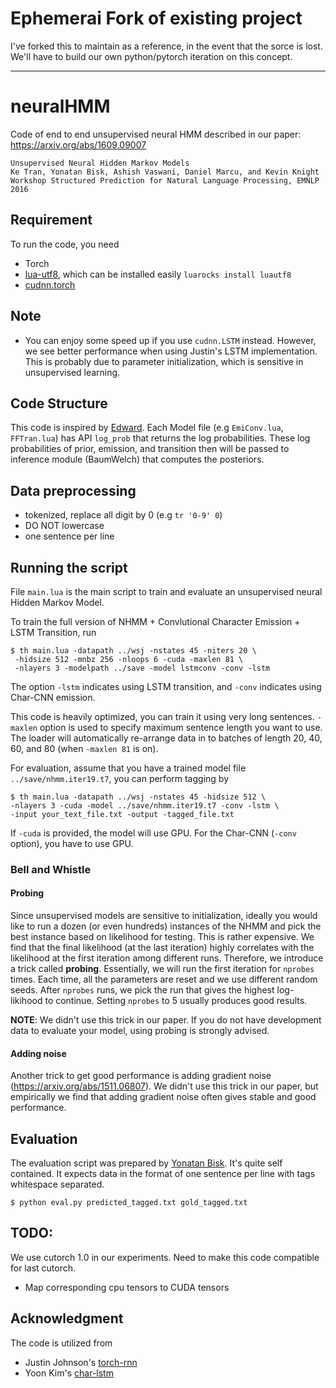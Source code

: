 # Ephemerai Fork of existing project

I've forked this to maintain as a reference, in the event that the sorce is lost. We'll have to build our own python/pytorch iteration on this concept.

-------

# neuralHMM


Code of end to end unsupervised neural HMM described in our paper: https://arxiv.org/abs/1609.09007

```
Unsupervised Neural Hidden Markov Models  
Ke Tran, Yonatan Bisk, Ashish Vaswani, Daniel Marcu, and Kevin Knight   
Workshop Structured Prediction for Natural Language Processing, EMNLP 2016
```

## Requirement
To run the code, you need
- Torch
- [lua-utf8](https://github.com/starwing/luautf8), which can be installed easily `luarocks install luautf8`
- [cudnn.torch](https://github.com/soumith/cudnn.torch)

## Note
- You can enjoy some speed up if you use `cudnn.LSTM` instead. However, we see better performance when using Justin's LSTM implementation. This is probably due to parameter initialization, which is sensitive in unsupervised learning.

## Code Structure
This code is inspired by [Edward](http://edwardlib.org/). Each Model file (e.g `EmiConv.lua`, `FFTran.lua`) has API `log_prob` that returns the log probabilities. These log probabilities of prior, emission, and transition then will be passed to inference module (BaumWelch) that computes the posteriors.


## Data preprocessing
- tokenized, replace all digit by 0 (e.g `tr '0-9' 0`)
- DO NOT lowercase
- one sentence per line

## Running the script

File `main.lua` is the main script to train and evaluate an unsupervised neural Hidden Markov Model.

To train the full version of NHMM + Convlutional Character Emission + LSTM Transition, run

```
$ th main.lua -datapath ../wsj -nstates 45 -niters 20 \
 -hidsize 512 -mnbz 256 -nloops 6 -cuda -maxlen 81 \
 -nlayers 3 -modelpath ../save -model lstmconv -conv -lstm
```

The option `-lstm` indicates using LSTM transition, and `-conv` indicates using Char-CNN emission.

This code is heavily optimized, you can train it using very long sentences. `-maxlen` option is used to specify maximum sentence length you want to use. The loader will automatically re-arrange data in to batches of length 20, 40, 60, and 80 (when `-maxlen 81` is on).

For evaluation, assume that you have a trained model file `../save/nhmm.iter19.t7`, you can perform tagging by

```
$ th main.lua -datapath ../wsj -nstates 45 -hidsize 512 \
-nlayers 3 -cuda -model ../save/nhmm.iter19.t7 -conv -lstm \
-input your_text_file.txt -output -tagged_file.txt
```

If `-cuda` is provided, the model will use GPU. For the Char-CNN (`-conv` option), you have to use GPU.

### Bell and Whistle
#### Probing
Since unsupervised models are sensitive to initialization, ideally you would like to run a dozen (or even hundreds) instances of the NHMM and pick the best instance based on likelihood for testing. This is rather expensive. We find that the final likelihood (at the last iteration) highly correlates with the likelihood at the first iteration among different runs. Therefore, we introduce a trick called **probing**. Essentially, we will run the first iteration for `nprobes` times. Each time, all the parameters are reset and we use different random seeds. After `nprobes` runs, we pick the run that gives the highest log-likihood to continue. Setting `nprobes` to 5 usually produces good results.

**NOTE**: We didn't use this trick in our paper. If you do not have development data to evaluate your model, using probing is strongly advised.

#### Adding noise
Another trick to get good performance is adding gradient noise (https://arxiv.org/abs/1511.06807). We didn't use this trick in our paper, but empirically we find that adding gradient noise often gives stable and good performance.

## Evaluation
The evaluation script was prepared by [Yonatan Bisk](http://yonatanbisk.com/). It's quite self contained.  It expects data in the format of one sentence per line with tags whitespace separated.

```
$ python eval.py predicted_tagged.txt gold_tagged.txt
```

## TODO:
We use cutorch 1.0 in our experiments. Need to make this code compatible for last cutorch.
- Map corresponding cpu tensors to CUDA tensors

## Acknowledgment
The code is utilized from
- Justin Johnson's [torch-rnn](https://github.com/jcjohnson/torch-rnn)
- Yoon Kim's [char-lstm](https://github.com/yoonkim/lstm-char-cnn)
